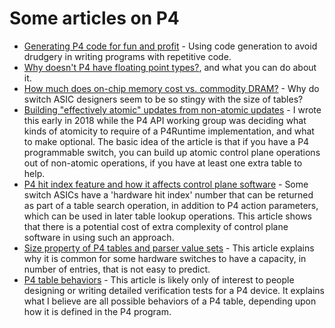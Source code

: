 # Some articles on P4

* [Generating P4 code for fun and profit](code-generation/README.md) -
  Using code generation to avoid drudgery in writing programs with
  repetitive code.
* [Why doesn't P4 have floating point
  types?](docs/floating-point-operations.md), and what you can do
  about it.
* [How much does on-chip memory cost vs. commodity
  DRAM?](docs/cost-of-high-speed-storage.md) - Why do switch ASIC
  designers seem to be so stingy with the size of tables?
* [Building "effectively atomic" updates from non-atomic
  updates](docs/indirection-helps-with-atomicity.md) - I wrote this
  early in 2018 while the P4 API working group was deciding what kinds
  of atomicity to require of a P4Runtime implementation, and what to
  make optional.  The basic idea of the article is that if you have a
  P4 programmable switch, you can build up atomic control plane
  operations out of non-atomic operations, if you have at least one
  extra table to help.
* [P4 hit index feature and how it affects control plane
  software](docs/p4-hit-index-and-p4runtime.md) - Some switch ASICs
  have a 'hardware hit index' number that can be returned as part of a
  table search operation, in addition to P4 action parameters, which
  can be used in later table lookup operations.  This article shows
  that there is a potential cost of extra complexity of control plane
  software in using such an approach.
* [Size property of P4 tables and parser value
  sets](docs/p4-table-and-parser-value-set-sizes.md) - This article
  explains why it is common for some hardware switches to have a
  capacity, in number of entries, that is not easy to predict.
* [P4 table behaviors](docs/p4-table-behaviors.md) - This article is
  likely only of interest to people designing or writing detailed
  verification tests for a P4 device.  It explains what I believe are
  all possible behaviors of a P4 table, depending upon how it is
  defined in the P4 program.
